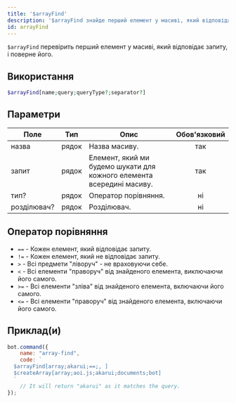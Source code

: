 ```yaml
---
title: '$arrayFind'
description: '$arrayFind знайде перший елемент у масиві, який відповідає запиту, і поверне його.'
id: arrayFind
---
```


`$arrayFind` перевірить перший елемент у масиві, який відповідає запиту, і поверне його.

## Використання

```php
$arrayFind[name;query;queryType?;separator?]
```

## Параметри

| Поле        | Тип   | Опис                                                                  | Обов'язковий |
| ----------- | ----- | --------------------------------------------------------------------- |:------------:|
| назва       | рядок | Назва масиву.                                                         |     так      |
| запит       | рядок | Елемент, який ми будемо шукати для кожного елемента всередині масиву. |     так      |
| тип?        | рядок | Оператор порівняння.                                                  |      ні      |
| розділювач? | рядок | Розділювач.                                                           |      ні      |

## Оператор порівняння

* `==` - Кожен елемент, який відповідає запиту.
* `!=` - Кожен елемент, який не відповідає запиту.
* `>`  - Всі предмети "ліворуч" - не враховуючи себе.
* `<` - Всі елементи "праворуч" від знайденого елемента, виключаючи його самого.
* `>=` - Всі елементи "зліва" від знайденого елемента, включаючи його самого.
* `<=` - Всі елементи "праворуч" від знайденого елемента, включаючи його самого.

## Приклад(и)

```javascript
bot.command({
    name: "array-find",
    code: `
  $arrayFind[array;akarui;==;, ]
  $createArray[array;aoi.js;akarui;documents;bot]
  `
    // It will return "akarui" as it matches the query.
});
```